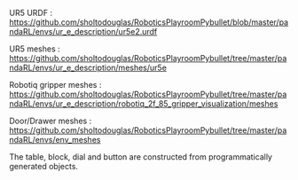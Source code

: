 UR5 URDF : https://github.com/sholtodouglas/RoboticsPlayroomPybullet/blob/master/pandaRL/envs/ur_e_description/ur5e2.urdf

UR5 meshes : https://github.com/sholtodouglas/RoboticsPlayroomPybullet/tree/master/pandaRL/envs/ur_e_description/meshes/ur5e

Robotiq gripper meshes : https://github.com/sholtodouglas/RoboticsPlayroomPybullet/tree/master/pandaRL/envs/ur_e_description/robotiq_2f_85_gripper_visualization/meshes

Door/Drawer meshes : https://github.com/sholtodouglas/RoboticsPlayroomPybullet/tree/master/pandaRL/envs/env_meshes

The table, block, dial and button are constructed from programmatically generated objects. 
